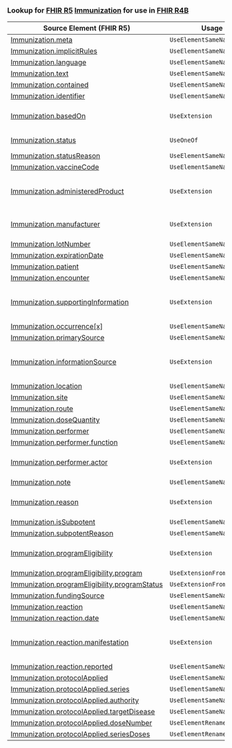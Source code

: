 ### Lookup for [FHIR R5](https://hl7.org/fhir/R5/) [Immunization](https://hl7.org/fhir/R5/Immunization.html) for use in [FHIR R4B](https://hl7.org/fhir/R4B/)

| Source Element (FHIR R5) | Usage | Target |
| -------------- | ----- | ------ |
| [Immunization.meta](https://hl7.org/fhir/R5/Immunization.html#resource) | `UseElementSameName` | [Immunization.meta](https://hl7.org/fhir/R4B/Immunization.html#resource) |
| [Immunization.implicitRules](https://hl7.org/fhir/R5/Immunization.html#resource) | `UseElementSameName` | [Immunization.implicitRules](https://hl7.org/fhir/R4B/Immunization.html#resource) |
| [Immunization.language](https://hl7.org/fhir/R5/Immunization.html#resource) | `UseElementSameName` | [Immunization.language](https://hl7.org/fhir/R4B/Immunization.html#resource) |
| [Immunization.text](https://hl7.org/fhir/R5/Immunization.html#resource) | `UseElementSameName` | [Immunization.text](https://hl7.org/fhir/R4B/Immunization.html#resource) |
| [Immunization.contained](https://hl7.org/fhir/R5/Immunization.html#resource) | `UseElementSameName` | [Immunization.contained](https://hl7.org/fhir/R4B/Immunization.html#resource) |
| [Immunization.identifier](https://hl7.org/fhir/R5/Immunization.html#resource) | `UseElementSameName` | [Immunization.identifier](https://hl7.org/fhir/R4B/Immunization.html#resource) |
| [Immunization.basedOn](https://hl7.org/fhir/R5/Immunization.html#resource) | `UseExtension` | [http://hl7.org/fhir/5.0/StructureDefinition/extension-Immunization.basedOn](StructureDefinition-ext-R5-Immunization.basedOn.html) |
| [Immunization.status](https://hl7.org/fhir/R5/Immunization.html#resource) | `UseOneOf` | [Immunization.status](https://hl7.org/fhir/R4B/Immunization.html#resource)<br />[Immunization.status](https://hl7.org/fhir/R4B/Immunization.html#resource) |
| [Immunization.statusReason](https://hl7.org/fhir/R5/Immunization.html#resource) | `UseElementSameName` | [Immunization.statusReason](https://hl7.org/fhir/R4B/Immunization.html#resource) |
| [Immunization.vaccineCode](https://hl7.org/fhir/R5/Immunization.html#resource) | `UseElementSameName` | [Immunization.vaccineCode](https://hl7.org/fhir/R4B/Immunization.html#resource) |
| [Immunization.administeredProduct](https://hl7.org/fhir/R5/Immunization.html#resource) | `UseExtension` | [http://hl7.org/fhir/5.0/StructureDefinition/extension-Immunization.administeredProduct](StructureDefinition-ext-R5-Immunization.administeredProduct.html) |
| [Immunization.manufacturer](https://hl7.org/fhir/R5/Immunization.html#resource) | `UseExtension` | [http://hl7.org/fhir/5.0/StructureDefinition/extension-Immunization.manufacturer](StructureDefinition-ext-R5-Immunization.manufacturer.html) |
| [Immunization.lotNumber](https://hl7.org/fhir/R5/Immunization.html#resource) | `UseElementSameName` | [Immunization.lotNumber](https://hl7.org/fhir/R4B/Immunization.html#resource) |
| [Immunization.expirationDate](https://hl7.org/fhir/R5/Immunization.html#resource) | `UseElementSameName` | [Immunization.expirationDate](https://hl7.org/fhir/R4B/Immunization.html#resource) |
| [Immunization.patient](https://hl7.org/fhir/R5/Immunization.html#resource) | `UseElementSameName` | [Immunization.patient](https://hl7.org/fhir/R4B/Immunization.html#resource) |
| [Immunization.encounter](https://hl7.org/fhir/R5/Immunization.html#resource) | `UseElementSameName` | [Immunization.encounter](https://hl7.org/fhir/R4B/Immunization.html#resource) |
| [Immunization.supportingInformation](https://hl7.org/fhir/R5/Immunization.html#resource) | `UseExtension` | [http://hl7.org/fhir/5.0/StructureDefinition/extension-Immunization.supportingInformation](StructureDefinition-ext-R5-Immunization.supportingInformation.html) |
| [Immunization.occurrence[x]](https://hl7.org/fhir/R5/Immunization.html#resource) | `UseElementSameName` | [Immunization.occurrence[x]](https://hl7.org/fhir/R4B/Immunization.html#resource) |
| [Immunization.primarySource](https://hl7.org/fhir/R5/Immunization.html#resource) | `UseElementSameName` | [Immunization.primarySource](https://hl7.org/fhir/R4B/Immunization.html#resource) |
| [Immunization.informationSource](https://hl7.org/fhir/R5/Immunization.html#resource) | `UseExtension` | [http://hl7.org/fhir/5.0/StructureDefinition/extension-Immunization.informationSource](StructureDefinition-ext-R5-Immunization.informationSource.html) |
| [Immunization.location](https://hl7.org/fhir/R5/Immunization.html#resource) | `UseElementSameName` | [Immunization.location](https://hl7.org/fhir/R4B/Immunization.html#resource) |
| [Immunization.site](https://hl7.org/fhir/R5/Immunization.html#resource) | `UseElementSameName` | [Immunization.site](https://hl7.org/fhir/R4B/Immunization.html#resource) |
| [Immunization.route](https://hl7.org/fhir/R5/Immunization.html#resource) | `UseElementSameName` | [Immunization.route](https://hl7.org/fhir/R4B/Immunization.html#resource) |
| [Immunization.doseQuantity](https://hl7.org/fhir/R5/Immunization.html#resource) | `UseElementSameName` | [Immunization.doseQuantity](https://hl7.org/fhir/R4B/Immunization.html#resource) |
| [Immunization.performer](https://hl7.org/fhir/R5/Immunization.html#resource) | `UseElementSameName` | [Immunization.performer](https://hl7.org/fhir/R4B/Immunization.html#resource) |
| [Immunization.performer.function](https://hl7.org/fhir/R5/Immunization.html#resource) | `UseElementSameName` | [Immunization.performer.function](https://hl7.org/fhir/R4B/Immunization.html#resource) |
| [Immunization.performer.actor](https://hl7.org/fhir/R5/Immunization.html#resource) | `UseExtension` | [http://hl7.org/fhir/5.0/StructureDefinition/extension-Immunization.performer.actor](StructureDefinition-ext-R5-Immunization.pe.actor.html) |
| [Immunization.note](https://hl7.org/fhir/R5/Immunization.html#resource) | `UseElementSameName` | [Immunization.note](https://hl7.org/fhir/R4B/Immunization.html#resource) |
| [Immunization.reason](https://hl7.org/fhir/R5/Immunization.html#resource) | `UseExtension` | [http://hl7.org/fhir/5.0/StructureDefinition/extension-Immunization.reason](StructureDefinition-ext-R5-Immunization.reason.html) |
| [Immunization.isSubpotent](https://hl7.org/fhir/R5/Immunization.html#resource) | `UseElementSameName` | [Immunization.isSubpotent](https://hl7.org/fhir/R4B/Immunization.html#resource) |
| [Immunization.subpotentReason](https://hl7.org/fhir/R5/Immunization.html#resource) | `UseElementSameName` | [Immunization.subpotentReason](https://hl7.org/fhir/R4B/Immunization.html#resource) |
| [Immunization.programEligibility](https://hl7.org/fhir/R5/Immunization.html#resource) | `UseExtension` | [http://hl7.org/fhir/5.0/StructureDefinition/extension-Immunization.programEligibility](StructureDefinition-ext-R5-Immunization.programEligibility.html) |
| [Immunization.programEligibility.program](https://hl7.org/fhir/R5/Immunization.html#resource) | `UseExtensionFromAncestor` | - |
| [Immunization.programEligibility.programStatus](https://hl7.org/fhir/R5/Immunization.html#resource) | `UseExtensionFromAncestor` | - |
| [Immunization.fundingSource](https://hl7.org/fhir/R5/Immunization.html#resource) | `UseElementSameName` | [Immunization.fundingSource](https://hl7.org/fhir/R4B/Immunization.html#resource) |
| [Immunization.reaction](https://hl7.org/fhir/R5/Immunization.html#resource) | `UseElementSameName` | [Immunization.reaction](https://hl7.org/fhir/R4B/Immunization.html#resource) |
| [Immunization.reaction.date](https://hl7.org/fhir/R5/Immunization.html#resource) | `UseElementSameName` | [Immunization.reaction.date](https://hl7.org/fhir/R4B/Immunization.html#resource) |
| [Immunization.reaction.manifestation](https://hl7.org/fhir/R5/Immunization.html#resource) | `UseExtension` | [http://hl7.org/fhir/5.0/StructureDefinition/extension-Immunization.reaction.manifestation](StructureDefinition-ext-R5-Immunization.re.manifestation.html) |
| [Immunization.reaction.reported](https://hl7.org/fhir/R5/Immunization.html#resource) | `UseElementSameName` | [Immunization.reaction.reported](https://hl7.org/fhir/R4B/Immunization.html#resource) |
| [Immunization.protocolApplied](https://hl7.org/fhir/R5/Immunization.html#resource) | `UseElementSameName` | [Immunization.protocolApplied](https://hl7.org/fhir/R4B/Immunization.html#resource) |
| [Immunization.protocolApplied.series](https://hl7.org/fhir/R5/Immunization.html#resource) | `UseElementSameName` | [Immunization.protocolApplied.series](https://hl7.org/fhir/R4B/Immunization.html#resource) |
| [Immunization.protocolApplied.authority](https://hl7.org/fhir/R5/Immunization.html#resource) | `UseElementSameName` | [Immunization.protocolApplied.authority](https://hl7.org/fhir/R4B/Immunization.html#resource) |
| [Immunization.protocolApplied.targetDisease](https://hl7.org/fhir/R5/Immunization.html#resource) | `UseElementSameName` | [Immunization.protocolApplied.targetDisease](https://hl7.org/fhir/R4B/Immunization.html#resource) |
| [Immunization.protocolApplied.doseNumber](https://hl7.org/fhir/R5/Immunization.html#resource) | `UseElementRenamed` | [Immunization.protocolApplied.doseNumber[x]](https://hl7.org/fhir/R4B/Immunization.html#resource) |
| [Immunization.protocolApplied.seriesDoses](https://hl7.org/fhir/R5/Immunization.html#resource) | `UseElementRenamed` | [Immunization.protocolApplied.seriesDoses[x]](https://hl7.org/fhir/R4B/Immunization.html#resource) |
